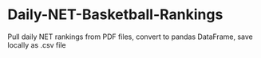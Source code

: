 # Daily-NET-Basketball-Rankings
Pull daily NET rankings from PDF files, convert to pandas DataFrame, save locally as .csv file
